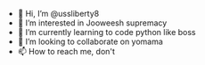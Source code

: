 - 👋 Hi, I’m @ussliberty8
- 👀 I’m interested in Jooweesh supremacy
- 🌱 I’m currently learning to code python like boss
- 💞️ I’m looking to collaborate on yomama
- 📫 How to reach me, don't

<!---
ussliberty8/ussliberty8 is a ✨ special ✨ repository because its `README.md` (this file) appears on your GitHub profile.
You can click the Preview link to take a look at your changes.
--->
